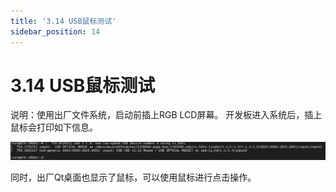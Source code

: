 ```yaml
---
title: '3.14 USB鼠标测试'
sidebar_position: 14
---
```


# 3.14 USB鼠标测试

说明：使用出厂文件系统，启动前插上RGB LCD屏幕。
开发板进入系统后，插上鼠标会打印如下信息。

![3.14.1](./img/3.14.1.png)

同时，出厂Qt桌面也显示了鼠标，可以使用鼠标进行点击操作。





